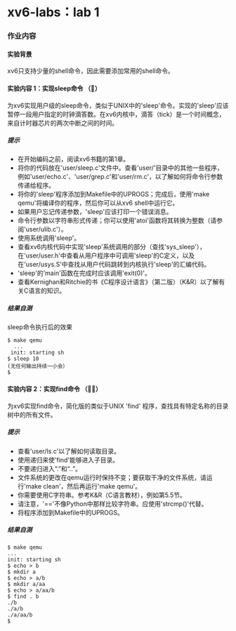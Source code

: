 # xv6-labs：lab 1

### 作业内容
#### 实验背景
xv6只支持少量的shell命令，因此需要添加常用的shell命令。

#### 实验内容 1：实现sleep命令 （🍰）
为xv6实现用户级的sleep命令，类似于UNIX中的'sleep'命令。实现的'sleep'应该暂停一段用户指定的时钟滴答数。在xv6内核中，滴答（tick）是一个时间概念，来自计时器芯片的两次中断之间的时间。

##### 提示
+ 在开始编码之前，阅读xv6书籍的第1章。
+ 将你的代码放在'user/sleep.c'文件中。查看'user/'目录中的其他一些程序，例如'user/echo.c'、'user/grep.c'和'user/rm.c'，以了解如何将命令行参数传递给程序。
+ 将你的'sleep'程序添加到Makefile中的UPROGS；完成后，使用'make qemu'将编译你的程序，然后你可以从xv6 shell中运行它。
+ 如果用户忘记传递参数，'sleep'应该打印一个错误消息。
+ 命令行参数以字符串形式传递；你可以使用'atoi'函数将其转换为整数（请参阅'user/ulib.c'）。
+ 使用系统调用'sleep'。
+ 查看xv6内核代码中实现'sleep'系统调用的部分（查找'sys_sleep'），在'user/user.h'中查看从用户程序中可调用'sleep'的C定义，以及在'user/usys.S'中查找从用户代码跳转到内核执行'sleep'的汇编代码。
+ 'sleep'的'main'函数在完成时应该调用'exit(0)'。
+ 查看Kernighan和Ritchie的书《C程序设计语言》（第二版）（K&R）以了解有关C语言的知识。

##### 结果自测
sleep命令执行后的效果
```
$ make qemu
  ...
 init: starting sh
$ sleep 10
(无任何输出持续一小会）
$
```


#### 实验内容 2：实现find命令 （🍰🍰）
为xv6实现find命令，简化版的类似于UNIX 'find' 程序，查找具有特定名称的目录树中的所有文件。

##### 提示
+ 查看'user/ls.c'以了解如何读取目录。
+ 使用递归来使'find'能够进入子目录。
+ 不要递归进入“.”和“..”。
+ 文件系统的更改在qemu运行时保持不变；要获取干净的文件系统，请运行'make clean'，然后再运行'make qemu'。
+ 你需要使用C字符串。参考K&R（C语言教材），例如第5.5节。
+ 请注意，'=='不像Python中那样比较字符串。应使用'strcmp()'代替。
+ 将程序添加到Makefile中的UPROGS。

##### 结果自测
```
$ make qemu
...
init: starting sh
$ echo > b
$ mkdir a
$ echo > a/b
$ mkdir a/aa
$ echo > a/aa/b
$ find . b
./b
./a/b
./a/aa/b
$
```